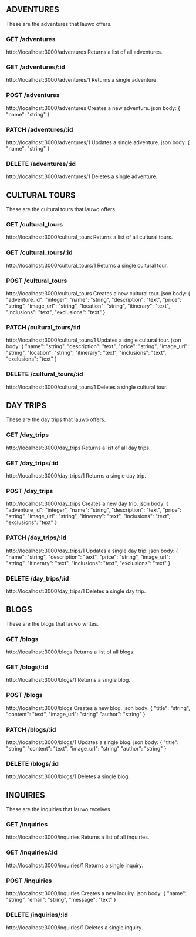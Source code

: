 ## ADVENTURES

These are the adventures that lauwo offers.

### GET /adventures
http://localhost:3000/adventures
Returns a list of all adventures.

### GET /adventures/:id
http://localhost:3000/adventures/1
Returns a single adventure.

### POST /adventures
http://localhost:3000/adventures
Creates a new adventure.
json body:
{
  "name": "string"
}

### PATCH /adventures/:id
http://localhost:3000/adventures/1
Updates a single adventure.
json body:
{
  "name": "string"
}

### DELETE /adventures/:id
http://localhost:3000/adventures/1
Deletes a single adventure.

## CULTURAL TOURS 

These are the cultural tours that lauwo offers.

### GET /cultural_tours
http://localhost:3000/cultural_tours
Returns a list of all cultural tours.

### GET /cultural_tours/:id
http://localhost:3000/cultural_tours/1
Returns a single cultural tour.

### POST /cultural_tours
http://localhost:3000/cultural_tours
Creates a new cultural tour.
json body:
{
  "adventure_id": "integer",
  "name": "string",
  "description": "text",
  "price": "string",
  "image_url": "string",
  "location": "string",
  "itinerary": "text",
  "inclusions": "text",
  "exclusions": "text"
}

### PATCH /cultural_tours/:id
http://localhost:3000/cultural_tours/1
Updates a single cultural tour.
json body:
{
  "name": "string",
  "description": "text",
  "price": "string",
  "image_url": "string",
  "location": "string",
  "itinerary": "text",
  "inclusions": "text",
  "exclusions": "text"
}

### DELETE /cultural_tours/:id
http://localhost:3000/cultural_tours/1
Deletes a single cultural tour.

## DAY TRIPS

These are the day trips that lauwo offers.

### GET /day_trips
http://localhost:3000/day_trips
Returns a list of all day trips.

### GET /day_trips/:id
http://localhost:3000/day_trips/1
Returns a single day trip.

### POST /day_trips
http://localhost:3000/day_trips
Creates a new day trip.
json body:
{
  "adventure_id": "integer",
  "name": "string",
  "description": "text",
  "price": "string",
  "image_url": "string",
  "itinerary": "text",
  "inclusions": "text",
  "exclusions": "text"
}

### PATCH /day_trips/:id
http://localhost:3000/day_trips/1
Updates a single day trip.
json body:
{
  "name": "string",
  "description": "text",
  "price": "string",
  "image_url": "string",
  "itinerary": "text",
  "inclusions": "text",
  "exclusions": "text"
}

### DELETE /day_trips/:id
http://localhost:3000/day_trips/1
Deletes a single day trip.

## BLOGS

These are the blogs that lauwo writes.

### GET /blogs
http://localhost:3000/blogs
Returns a list of all blogs.

### GET /blogs/:id
http://localhost:3000/blogs/1
Returns a single blog.

### POST /blogs
http://localhost:3000/blogs
Creates a new blog.
json body:
{
  "title": "string",
  "content": "text",
  "image_url": "string"
  "author": "string"
}

### PATCH /blogs/:id
http://localhost:3000/blogs/1
Updates a single blog.
json body:
{
  "title": "string",
  "content": "text",
  "image_url": "string"
  "author": "string"
}

### DELETE /blogs/:id
http://localhost:3000/blogs/1
Deletes a single blog.

## INQUIRIES 

These are the inquiries that lauwo receives.

### GET /inquiries
http://localhost:3000/inquiries
Returns a list of all inquiries.

### GET /inquiries/:id
http://localhost:3000/inquiries/1
Returns a single inquiry.

### POST /inquiries
http://localhost:3000/inquiries
Creates a new inquiry.
json body:
{
  "name": "string",
  "email": "string",
  "message": "text"
}

### DELETE /inquiries/:id
http://localhost:3000/inquiries/1
Deletes a single inquiry.



